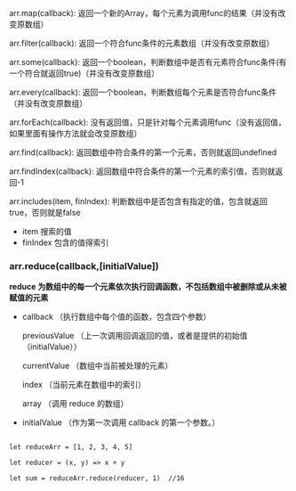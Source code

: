arr.map(callback): 返回一个新的Array，每个元素为调用func的结果（并没有改变原数组）

arr.filter(callback): 返回一个符合func条件的元素数组（并没有改变原数组）

arr.some(callback): 返回一个boolean，判断数组中是否有元素符合func条件(有一个符合就返回true)（并没有改变原数组）

arr.every(callback): 返回一个boolean，判断数组每个元素是否符合func条件（并没有改变原数组）

arr.forEach(callback): 没有返回值，只是针对每个元素调用func（没有返回值，如果里面有操作方法就会改变原数组）

arr.find(callback): 返回数组中符合条件的第一个元素，否则就返回undefined

arr.findIndex(callback): 返回数组中符合条件的第一个元素的索引值，否则就返回-1

arr.includes(item, finIndex): 判断数组中是否包含有指定的值，包含就返回true，否则就是false

- item 搜索的值
- finIndex 包含的值得索引

### arr.reduce(callback,[initialValue])

**reduce 为数组中的每一个元素依次执行回调函数，不包括数组中被删除或从未被赋值的元素**

- callback （执行数组中每个值的函数，包含四个参数）

    previousValue （上一次调用回调返回的值，或者是提供的初始值（initialValue））

    currentValue （数组中当前被处理的元素）

    index （当前元素在数组中的索引）

    array （调用 reduce 的数组）

- initialValue （作为第一次调用 callback 的第一个参数。）

```

let reduceArr = [1, 2, 3, 4, 5]

let reducer = (x, y) => x + y

let sum = reduceArr.reduce(reducer, 1)  //16

```

